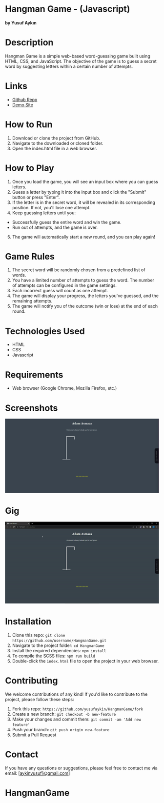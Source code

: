 # Hangman Game - (Javascript)

#### by Yusuf Aykın

# Description

Hangman Game is a simple web-based word-guessing game built using HTML, CSS, and JavaScript. The objective of the game is to guess a secret word by suggesting letters within a certain number of attempts.

# Links

- [Github Repo](https://github.com/yusufaykin/HangmanGame)
- [Demo Site](https://hangmann-gameee.netlify.app/)


# How to Run

1. Download or clone the project from GitHub.
2. Navigate to the downloaded or cloned folder.
3. Open the index.html file in a web browser.

# How to Play

1. Once you load the game, you will see an input box where you can guess letters.
2. Guess a letter by typing it into the input box and click the "Submit" button or press "Enter".
3. If the letter is in the secret word, it will be revealed in its corresponding position. If not, you'll lose one attempt.
4. Keep guessing letters until you:
- Successfully guess the entire word and win the game.
- Run out of attempts, and the game is over.
5. The game will automatically start a new round, and you can play again!

# Game Rules

1. The secret word will be randomly chosen from a predefined list of words.
2. You have a limited number of attempts to guess the word. The number of attempts can be configured in the game settings.
3. Each incorrect guess will count as one attempt.
4. The game will display your progress, the letters you've guessed, and the remaining attempts.
5. The game will notify you of the outcome (win or lose) at the end of each round.

# Technologies Used

- HTML
- CSS
- Javascript

# Requirements

- Web browser (Google Chrome, Mozilla Firefox, etc.)

# Screenshots

<img src="/images/Capture.PNG">

# Gig

<img src="/images/ezgif.com-video-to-gif (2).gif">

# Installation

1. Clone this repo: `git clone https://github.com/username/HangmanGame.git`
2. Navigate to the project folder: `cd HangmanGame`
3. Install the required dependencies: `npm install`
4. To compile the SCSS files: `npm run build`
5. Double-click the `index.html` file to open the project in your web browser.

# Contributing

We welcome contributions of any kind! If you'd like to contribute to the project, please follow these steps:

1. Fork this repo: `https://github.com/yusufaykin/HangmanGame/fork`
2. Create a new branch: `git checkout -b new-feature`
3. Make your changes and commit them: `git commit -am 'Add new feature'`
4. Push your branch: `git push origin new-feature`
5. Submit a Pull Request

# Contact

If you have any questions or suggestions, please feel free to contact me via email: [aykinyusuf1@gmail.com]

# HangmanGame
